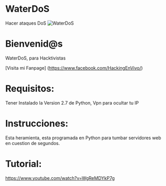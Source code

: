 # WaterDoS
Hacer ataques DoS
<img src="http://i.imgur.com/uNjpkcO.png" title="WaterDoS">

# Bienvenid@s

WaterDoS, para Hacktivistas

[Visita mi Fanpage] (https://www.facebook.com/HackingEnVivo/)

# Requisitos:

Tener Instalado la Version 2.7 de Python, Vpn para ocultar tu IP

# Instrucciones:

Esta heramienta, esta programada en Python para tumbar servidores web en cuestion de segundos.

# Tutorial:
https://www.youtube.com/watch?v=WgReMDYkP7g
